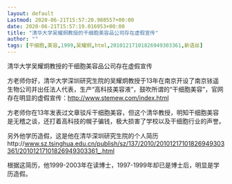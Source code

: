 ```yaml
---
layout: default
Lastmod: 2020-06-21T15:57:20.988557+00:00
date: 2020-06-21T15:57:19.016953+00:00
title: "清华大学吴耀炯教授的干细胞美容品公司存在虚假宣传"
author: ""
tags: [干细胞,美容,1999,吴耀炯,html,20101217101826949303361,新语丝]
---
```


清华大学吴耀炯教授的干细胞美容品公司存在虚假宣传

方老师你好，清华大学深圳研究生院的吴耀炯教授于13年在南京开设了南京铱遥生物公司并出任法人代表，生产“高科技美容液”，鼓吹所谓的“干细胞美容”，官网存在明显的虚假宣传：http://www.stemew.com/index.html

方老师你在13年发表过文章驳斥干细胞美容，但这个清华教授，明知干细胞美容是无稽之谈，还打着高科技的幌子骗钱，极大损害了学校以及干细胞行业的声誉。

另外他学历造假，这是他在清华深圳研究生院的个人简历http://www.sz.tsinghua.edu.cn/publish/sz/137/2010/20101217101826949303361/20101217101826949303361_.html

根据这简历，他1999-2003年在读博士，1997-1999年却已是博士后，明显是学历造假。

